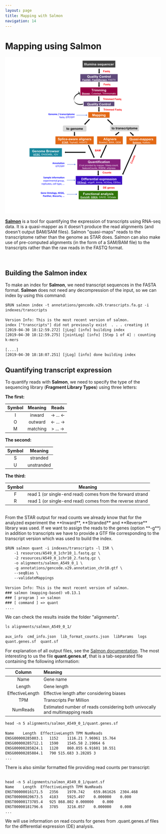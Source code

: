 ```yaml
---
layout: page
title: Mapping with Salmon
navigation: 14
---
```



# Mapping using Salmon

<img src="images/RNAseq_workflow.png" width="1000"/>

[**Salmon**](https://combine-lab.github.io/salmon/) is a tool for quantifying the expression of transcripts using RNA-seq data. It is a quasi-mapper as it doesn't produce the read alignments (and doesn't output BAM/SAM files). Salmon "quasi-maps" reads to the transcriptome rather than the genome as STAR does. Salmon can also make use of pre-computed alignments (in the form of a SAM/BAM file) to the transcripts rather than the raw reads in the FASTQ format.

<br/>

## Building the Salmon index
To make an index for **Salmon**, we need transcript sequences in the FASTA format. **Salmon** does not need any decompression of the input, so we can index by using this command:

```{bash}
$RUN salmon index -t annotations/gencode.v29.transcripts.fa.gz -i indexes/transcripts

Version Info: This is the most recent version of salmon.
index ["transcripts"] did not previously exist  . . . creating it
[2019-04-30 18:12:59.272] [jLog] [info] building index
[2019-04-30 18:12:59.275] [jointLog] [info] [Step 1 of 4] : counting k-mers

[....]
[2019-04-30 18:18:07.251] [jLog] [info] done building index
```

## Quantifying transcript expression
To quantify reads with **Salmon**, we need to specify the type of the sequencing library (**Fragment Library Types**) using three letters:

**The first:**

|Symbol |Meaning | Reads|  
| :---: | :----: |:----: |
|I|inward|-> ... <- |
|O|outward|<- ... ->|
|M|matching|> ... ->|

**The second:**

|Symbol |Meaning |
| :---: | :----: |
|S|stranded|
|U|unstranded|

**The third:**

|Symbol |Meaning |
| :---: | :----: |
|F|read 1 (or single-end read) comes from the forward strand|
|R|read 1 (or single-end read) comes from the reverse strand|

<br/>
From the STAR output for read counts we already know that for the analyzed experiment the **Inward**, **Stranded** and **Reverse** library was used. If we want to assign the reads to the genes (option **-g**) in addition to transcripts we have to provide a GTF file corresponding to the transcript version which was used to build the index.

```{bash}
$RUN salmon quant -i indexes/transcripts -l ISR \
    -1 resources/A549_0_1chr10_1.fastq.gz \
    -2 resources/A549_0_1chr10_2.fastq.gz \
    -o alignments/salmon_A549_0_1 \
    -g annotations/gencode.v29.annotation_chr10.gtf \
    --seqBias \
    --validateMappings 

Version Info: This is the most recent version of salmon.
### salmon (mapping-based) v0.13.1
### [ program ] => salmon 
### [ command ] => quant 
....
```

We can check the results inside the folder "alignments".

```{bash}
ls alignments/salmon_A549_0_1/

aux_info  cmd_info.json  lib_format_counts.json  libParams  logs  quant.genes.sf  quant.sf
```

For explanation of all output files, see the [Salmon documentation](https://salmon.readthedocs.io/en/latest/file_formats.html).
The most interesting to us the file **quant.genes.sf**, that is a tab-separated file containing the following information:


|Column |Meaning |   
| :----: | :---- |
|Name| Gene name|
|Length| Gene length|
|EffectiveLength| Effective length after considering biases|
|TPM|Transcripts Per Million|
|NumReads|Estimated number of reads considering both univocally and multimapping reads|

```{bash}
head -n 5 alignments/salmon_A549_0_1/quant.genes.sf 

Name	Length	EffectiveLength	TPM	NumReads
ENSG00000285803.1	1152	1116.21	7.96961	15.764
ENSG00000285712.1	1590	1545.58	2.19064	6
ENSG00000285824.1	1120	860.855	6.91601	10.551
ENSG00000285884.1	790	515.683	3.28285	3
...
```

There is also similar formatted file providing read counts per transcript:
```{bash}

head -n 5 alignments/salmon_A549_0_1/quant.sf 
Name	Length	EffectiveLength	TPM	NumReads
ENST00000016171.5	2356	1970.742	659.861626	2304.468
ENST00000020673.5	4183	5925.497	0.000000	0.000
ENST00000173785.4	925	868.802	0.000000	0.000
ENST00000181796.6	3785	3216.057	0.000000	0.000
...
```

We will use information on read counts for genes from .quant.genes.sf files for the differential expression (DE) analysis. 



<br/>
